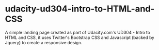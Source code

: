 # udacity-ud304-intro-to-HTML-and-CSS

A simple landing page created as part of Udacity.com's UD304 - Intro to HTML and CSS, it uses Twitter's Bootstrap
CSS and Javascript (backed by Jquery) to create a responsive design.
